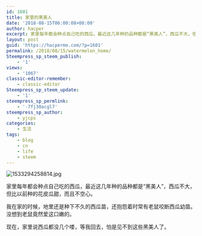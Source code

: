 ```yaml
---
id: 1601
title: 家里的黑美人
date: '2018-08-15T06:00:08+08:00'
author: hacper
excerpt: 家里每年都会种点自己吃的西瓜，最近这几年种的品种都是“黑美人”，西瓜不大，但比以前种的花皮瓜甜，而且不空心。
layout: post
guid: 'https://hacperme.com/?p=1601'
permalink: /2018/08/15/watermelon_home/
Steempress_sp_steem_publish:
    - '1'
views:
    - '1067'
classic-editor-remember:
    - classic-editor
Steempress_sp_steem_update:
    - '1'
steempress_sp_permlink:
    - '-7fj30acgl7'
steempress_sp_author:
    - yjcps
categories:
    - 生活
tags:
    - blog
    - cn
    - life
    - steem
---
```


![1533294258814.jpg](https://ipfs.busy.org/ipfs/QmZZdmstygtZH2pwGnp38oykvvGj9tFbzADTfazn7mKdT9)

家里每年都会种点自己吃的西瓜，最近这几年种的品种都是“黑美人”，西瓜不大，但比以前种的花皮瓜甜，而且不空心。

我在家的时候，地里还是种下不久的西瓜苗，还抱怨着时常有老鼠咬断西瓜幼苗。没想到老鼠竟然爱这口嫩的。

现在，家里说西瓜都没几个喽，等我回去，怕是见不到这些黑美人了。